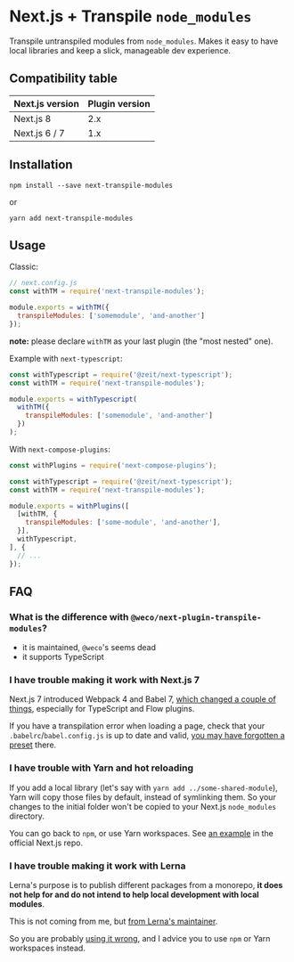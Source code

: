 # Next.js + Transpile `node_modules`

Transpile untranspiled modules from `node_modules`.
Makes it easy to have local libraries and keep a slick, manageable dev experience.

## Compatibility table

| Next.js version | Plugin version |
|-----------------|----------------|
| Next.js 8       | 2.x            |
| Next.js 6 / 7   | 1.x            |

## Installation

```
npm install --save next-transpile-modules
```

or

```
yarn add next-transpile-modules
```

## Usage

Classic:

```js
// next.config.js
const withTM = require('next-transpile-modules');

module.exports = withTM({
  transpileModules: ['somemodule', 'and-another']
});
```

**note:** please declare `withTM` as your last plugin (the "most nested" one).

Example with `next-typescript`:

```js
const withTypescript = require('@zeit/next-typescript');
const withTM = require('next-transpile-modules');

module.exports = withTypescript(
  withTM({
    transpileModules: ['somemodule', 'and-another']
  })
);
```

With `next-compose-plugins`:

```js
const withPlugins = require('next-compose-plugins');

const withTypescript = require('@zeit/next-typescript');
const withTM = require('next-transpile-modules');

module.exports = withPlugins([
  [withTM, {
    transpileModules: ['some-module', 'and-another'],
  }],
  withTypescript,
], {
  // ...
});
```

## FAQ

### What is the difference with `@weco/next-plugin-transpile-modules`?

- it is maintained, `@weco`'s seems dead
- it supports TypeScript

### I have trouble making it work with Next.js 7

Next.js 7 introduced Webpack 4 and Babel 7, [which changed a couple of things](https://github.com/zeit/next.js/issues/5393#issuecomment-458517433), especially for TypeScript and Flow plugins.

If you have a transpilation error when loading a page, check that your `.babelrc`/`babel.config.js` is up to date and valid, [you may have forgotten a preset](https://github.com/martpie/next-transpile-modules/issues/1#issuecomment-427749256) there.

### I have trouble with Yarn and hot reloading

If you add a local library (let's say with `yarn add ../some-shared-module`), Yarn will copy those files by default, instead of symlinking them. So your changes to the initial folder won't be copied to your Next.js `node_modules` directory.

You can go back to `npm`, or use Yarn workspaces. See [an example](https://github.com/zeit/next.js/tree/canary/examples/with-yarn-workspaces) in the official Next.js repo.

### I have trouble making it work with Lerna

Lerna's purpose is to publish different packages from a monorepo, **it does not help for and do not intend to help local development with local modules**.

This is not coming from me, but [from Lerna's maintainer](https://github.com/lerna/lerna/issues/1243#issuecomment-401396850).

So you are probably [using it wrong](https://github.com/martpie/next-transpile-modules/issues/5#issuecomment-441501107), and I advice you to use `npm` or Yarn workspaces instead.
